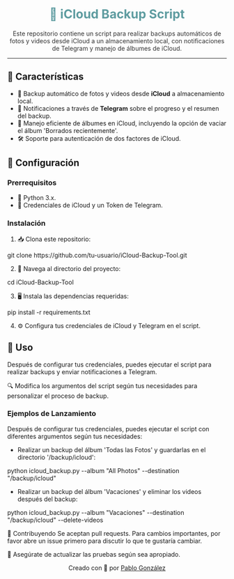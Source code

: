<p align="center">
  <h1 align="center" style="color: #5e9ca0;">📱 iCloud Backup Script</h1>
</p>

<p align="center" style="color: #333;">
  Este repositorio contiene un script para realizar backups automáticos de fotos y videos desde iCloud a un almacenamiento local, con notificaciones de Telegram y manejo de álbumes de iCloud.
</p>

---

## 🌟 Características

- 🚀 Backup automático de fotos y videos desde **iCloud** a almacenamiento local.
- 📲 Notificaciones a través de **Telegram** sobre el progreso y el resumen del backup.
- 📂 Manejo eficiente de álbumes en iCloud, incluyendo la opción de vaciar el álbum 'Borrados recientemente'.
- 🛠️ Soporte para autenticación de dos factores de iCloud.

## 🔧 Configuración

### Prerrequisitos

- 🐍 Python 3.x.
- 🔐 Credenciales de iCloud y un Token de Telegram.

### Instalación

1. 📥 Clona este repositorio:
<p>   git clone https://github.com/tu-usuario/iCloud-Backup-Tool.git</p>

2. 📂 Navega al directorio del proyecto:
<p>   cd iCloud-Backup-Tool</p>

3. 🖥️ Instala las dependencias requeridas:
<p>   pip install -r requirements.txt</p>

4. ⚙️ Configura tus credenciales de iCloud y Telegram en el script.

## 📖 Uso
Después de configurar tus credenciales, puedes ejecutar el script para realizar backups y enviar notificaciones a Telegram.

🔍 Modifica los argumentos del script según tus necesidades para personalizar el proceso de backup.
### Ejemplos de Lanzamiento
Después de configurar tus credenciales, puedes ejecutar el script con diferentes argumentos según tus necesidades:

- Realizar un backup del álbum 'Todas las Fotos' y guardarlas en el directorio '/backup/icloud':
<p>python icloud_backup.py --album "All Photos" --destination "/backup/icloud"</p>

- Realizar un backup del álbum 'Vacaciones' y eliminar los videos después del backup:
<p>python icloud_backup.py --album "Vacaciones" --destination "/backup/icloud" --delete-videos</p>

🤝 Contribuyendo
Se aceptan pull requests. Para cambios importantes, por favor abre un issue primero para discutir lo que te gustaría cambiar.

🧐 Asegúrate de actualizar las pruebas según sea apropiado.

<p align="center">
  Creado con 💖 por <a href="https://github.com/pablogzalez">Pablo González</a>
</p>
